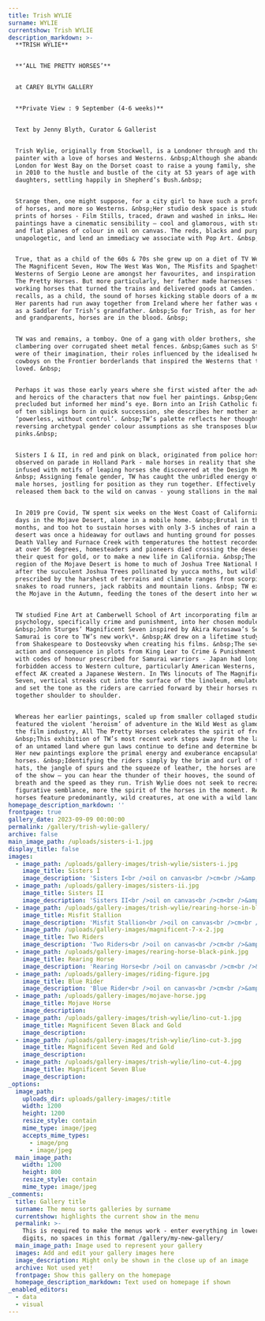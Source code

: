 ```yaml
---
title: Trish WYLIE
surname: WYLIE
currentshow: Trish WYLIE
description_markdown: >-
  **TRISH WYLIE**


  **‘ALL THE PRETTY HORSES’**


  at CAREY BLYTH GALLERY


  **Private View : 9 September (4-6 weeks)**


  Text by Jenny Blyth, Curator & Gallerist


  Trish Wylie, originally from Stockwell, is a Londoner through and through, a
  painter with a love of horses and Westerns. &nbsp;Although she abandoned
  London for West Bay on the Dorset coast to raise a young family, she returned
  in 2010 to the hustle and bustle of the city at 53 years of age with two
  daughters, settling happily in Shepherd’s Bush.&nbsp;


  Strange then, one might suppose, for a city girl to have such a profound love
  of horses, and more so Westerns. &nbsp;Her studio desk space is studded with
  prints of horses - Film Stills, traced, drawn and washed in inks… Her
  paintings have a cinematic sensibility – cool and glamorous, with strong lines
  and flat planes of colour in oil on canvas. The reds, blacks and purples are
  unapologetic, and lend an immediacy we associate with Pop Art. &nbsp;


  True, that as a child of the 60s & 70s she grew up on a diet of TV Westerns.
  The Magnificent Seven, How The West Was Won, The Misfits and Spaghetti
  Westerns of Sergio Leone are amongst her favourites, and inspiration for All
  The Pretty Horses. But more particularly, her father made harnesses for the
  working horses that turned the trains and delivered goods at Camden. &nbsp;She
  recalls, as a child, the sound of horses kicking stable doors of a morning.
  Her parents had run away together from Ireland where her father was employed
  as a Saddler for Trish’s grandfather. &nbsp;So for Trish, as for her parents
  and grandparents, horses are in the blood. &nbsp;


  TW was and remains, a tomboy. One of a gang with older brothers, she recalls
  clambering over corrugated sheet metal fences. &nbsp;Games such as Stallions
  were of their imagination, their roles influenced by the idealised heroics of
  cowboys on the Frontier borderlands that inspired the Westerns that they
  loved. &nbsp;


  Perhaps it was those early years where she first wisted after the adventure
  and heroics of the characters that now fuel her paintings. &nbsp;Gender
  precluded but informed her mind’s eye. Born into an Irish Catholic family, one
  of ten siblings born in quick succession, she describes her mother as
  ‘powerless, without control’. &nbsp;TW’s palette reflects her thoughts,
  reversing archetypal gender colour assumptions as she transposes blues with
  pinks.&nbsp;


  Sisters I & II, in red and pink on black, originated from police horses she
  observed on parade in Holland Park - male horses in reality that she has
  infused with motifs of leaping horses she discovered at the Design Museum.
  &nbsp; Assigning female gender, TW has caught the unbridled energy of young
  male horses, jostling for position as they run together. Effectively she has
  released them back to the wild on canvas - young stallions in the making.


  In 2019 pre Covid, TW spent six weeks on the West Coast of California, and ten
  days in the Mojave Desert, alone in a mobile home. &nbsp;Brutal in the summer
  months, and too hot to sustain horses with only 3-5 inches of rain a year, the
  desert was once a hideaway for outlaws and hunting ground for posses. Home to
  Death Valley and Furnace Creek with temperatures the hottest recorded on earth
  at over 56 degrees, homesteaders and pioneers died crossing the desert in
  their quest for gold, or to make a new life in California. &nbsp;The southern
  region of the Mojave Desert is home to much of Joshua Tree National Park named
  after the succulent Joshua Trees pollinated by yucca moths, but wildlife
  prescribed by the harshest of terrains and climate ranges from scorpions and
  snakes to road runners, jack rabbits and mountain lions. &nbsp; TW explored
  the Mojave in the Autumn, feeding the tones of the desert into her work.


  TW studied Fine Art at Camberwell School of Art incorporating film and
  psychology, specifically crime and punishment, into her chosen modules.
  &nbsp;John Sturges’ Magnificent Seven inspired by Akira Kurosawa’s Seven
  Samurai is core to TW’s new work\*. &nbsp;AK drew on a lifetime study of drama
  from Shakespeare to Dosteovsky when creating his films. &nbsp;The severity of
  action and consequence in plots from King Lear to Crime & Punishment resonated
  with codes of honour prescribed for Samurai warriors - Japan had long been
  forbidden access to Western culture, particularly American Westerns, so in
  effect AK created a Japanese Western. In TWs linocuts of The Magnificent
  Seven, vertical streaks cut into the surface of the linoleum, emulate the rain
  and set the tone as the riders are carried forward by their horses running
  together shoulder to shoulder.


  Whereas her earlier paintings, scaled up from smaller collaged studies,
  featured the violent ‘heroism’ of adventure in the Wild West as glamorised by
  the film industry, All The Pretty Horses celebrates the spirit of freedom.
  &nbsp;This exhibition of TW’s most recent work steps away from the lawlessness
  of an untamed land where gun laws continue to define and determine behaviour.
  Her new paintings explore the primal energy and exuberance encapsulated by the
  horses. &nbsp;Identifying the riders simply by the brim and curl of their
  hats, the jangle of spurs and the squeeze of leather, the horses are the stars
  of the show – you can hear the thunder of their hooves, the sound of their
  breath and the speed as they run. Trish Wylie does not seek to recreate
  figurative semblance, more the spirit of the horses in the moment. Rearing
  horses feature predominantly, wild creatures, at one with a wild land.
homepage_description_markdown: ''
frontpage: true
gallery_date: 2023-09-09 00:00:00
permalink: /gallery/trish-wylie-gallery/
archive: false
main_image_path: /uploads/sisters-i-1.jpg
display_title: false
images:
  - image_path: /uploads/gallery-images/trish-wylie/sisters-i.jpg
    image_title: Sisters I
    image_description: 'Sisters I<br />oil on canvas<br />cm<br />&amp;pound '
  - image_path: /uploads/gallery-images/sisters-ii.jpg
    image_title: Sisters II
    image_description: 'Sisters II<br />oil on canvas<br />cm<br />&amp;pound '
  - image_path: /uploads/gallery-images/trish-wylie/rearing-horse-in-black-and-pink.jpg
    image_title: Misfit Stallion
    image_description: 'Misfit Stallion<br />oil on canvas<br />cm<br />&amp;pound '
  - image_path: /uploads/gallery-images/magnificent-7-x-2.jpg
    image_title: Two Riders
    image_description: 'Two Riders<br />oil on canvas<br />cm<br />&amp;pound '
  - image_path: /uploads/gallery-images/rearing-horse-black-pink.jpg
    image_title: Rearing Horse
    image_description: 'Rearing Horse<br />oil on canvas<br />cm<br />&amp;pound '
  - image_path: /uploads/gallery-images/riding-figure.jpg
    image_title: Blue Rider
    image_description: 'Blue Rider<br />oil on canvas<br />cm<br />&amp;pound '
  - image_path: /uploads/gallery-images/mojave-horse.jpg
    image_title: Mojave Horse
    image_description:
  - image_path: /uploads/gallery-images/trish-wylie/lino-cut-1.jpg
    image_title: Magnificent Seven Black and Gold
    image_description:
  - image_path: /uploads/gallery-images/trish-wylie/lino-cut-3.jpg
    image_title: Magnificent Seven Red and Gold
    image_description:
  - image_path: /uploads/gallery-images/trish-wylie/lino-cut-4.jpg
    image_title: Magnificent Seven Blue
    image_description:
_options:
  image_path:
    uploads_dir: uploads/gallery-images/:title
    width: 1200
    height: 1200
    resize_style: contain
    mime_type: image/jpeg
    accepts_mime_types:
      - image/png
      - image/jpeg
  main_image_path:
    width: 1200
    height: 800
    resize_style: contain
    mime_type: image/jpeg
_comments:
  title: Gallery title
  surname: The menu sorts galleries by surname
  currentshow: highlights the current show in the menu
  permalink: >-
    This is required to make the menus work - enter everything in lower case, no
    digits, no spaces in this format /gallery/my-new-gallery/
  main_image_path: Image used to represent your gallery
  images: Add and edit your gallery images here
  image_description: Might only be shown in the close up of an image
  archive: Not used yet!
  frontpage: Show this gallery on the homepage
  homepage_description_markdown: Text used on homepage if shown
_enabled_editors:
  - data
  - visual
---
```

